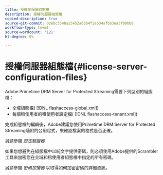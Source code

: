 ```yaml
---
title: 授權伺服器組態檔
description: 授權伺服器組態檔
copied-description: true
source-git-commit: 02ebc3548a254b2a6554f1ab34afbb3ea5f09bb8
workflow-type: tm+mt
source-wordcount: '121'
ht-degree: 0%

---
```


# 授權伺服器組態檔{#license-server-configuration-files}

Adobe Primetime DRM Server for Protected Streaming需要下列型別的組態檔：

* 全域組態檔( [!DNL flashaccess-global.xml])
* 每個租使用者的租使用者設定檔( [!DNL flashaccess-tenant.xml])

完成組態檔的編輯後，Adobe建議您使用Primetime DRM Server for Protected Streaming隨附的公用程式，來確認檔案的格式是否正確。

另請參閱 *設定驗證器*.

如果您想避免在組態檔中以純文字提供密碼，則必須使用Adobe提供的Scrambler工具來加密您在全域和租使用者組態檔中指定的所有密碼。

另請參閱 *密碼加擾器* 以取得如何加密密碼的詳細資訊。
